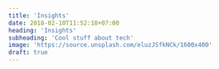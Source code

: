 ```yaml
---
title: 'Insights'
date: 2018-02-10T11:52:18+07:00
heading: 'Insights'
subheading: 'Cool stuff about tech'
image: 'https://source.unsplash.com/eluzJSfkNCk/1600x400'
draft: true
---
```

